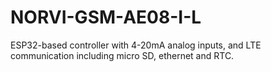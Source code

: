 # NORVI-GSM-AE08-I-L
ESP32-based controller with 4-20mA analog inputs, and LTE communication including micro SD, ethernet and RTC. 
